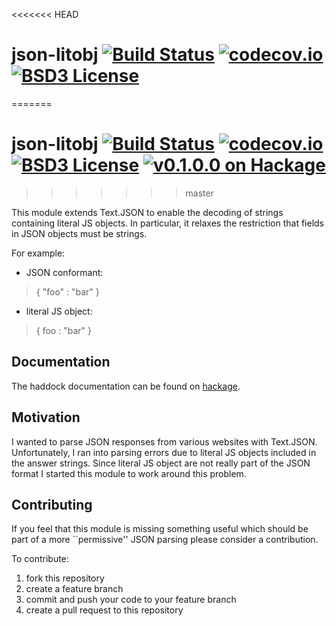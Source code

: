 <<<<<<< HEAD
# json-litobj [![Build Status](https://travis-ci.org/jonathankochems/json-litobj.svg)](https://travis-ci.org/jonathankochems/json-litobj) [![codecov.io](http://codecov.io/github/jonathankochems/json-litobj/coverage.svg?branch=develop)](http://codecov.io/github/jonathankochems/json-litobj?branch=develop) [![BSD3 License](http://img.shields.io/badge/license-BSD3-brightgreen.svg)](https://tldrlegal.com/license/bsd-3-clause-license-%28revised%29)
=======
# json-litobj [![Build Status](https://travis-ci.org/jonathankochems/json-litobj.svg)](https://travis-ci.org/jonathankochems/json-litobj) [![codecov.io](http://codecov.io/github/jonathankochems/json-litobj/coverage.svg?branch=master)](http://codecov.io/github/jonathankochems/json-litobj?branch=master) [![BSD3 License](http://img.shields.io/badge/license-BSD3-brightgreen.svg)](https://tldrlegal.com/license/bsd-3-clause-license-%28revised%29) [![v0.1.0.0 on Hackage](http://img.shields.io/badge/hackage-0.1.0.0-brightgreen.svg)](http://hackage.haskell.org/package/json-litobj-0.1.0.0)
>>>>>>> master

This module extends Text.JSON to enable the decoding of strings containing literal JS objects.
In particular, it relaxes the restriction that fields in JSON objects must be strings.

For example:

* JSON conformant:  

> { "foo" : "bar" }

* literal JS object: 

> { foo : "bar" }

## Documentation

The haddock documentation can be found on [hackage](https://hackage.haskell.org/package/json-litobj-0.1.0.0/candidate).

## Motivation

I wanted to parse JSON responses from various websites with Text.JSON. Unfortunately, I ran into parsing errors due to literal JS objects included in the answer strings. Since literal JS object are not really part of the JSON format I started this module to work around this problem.

## Contributing

If you feel that this module is missing something useful which should be part of a more ``permissive'' JSON parsing please consider a contribution.

To contribute:

1. fork this repository
2. create a feature branch 
3. commit and push your code to your feature branch
4. create a pull request to this repository


